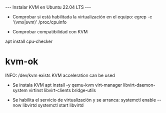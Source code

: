 --- Instalar KVM en Ubuntu 22.04 LTS ---

- Comprobar si está habilitada la virtualización en el equipo:
egrep -c '(vmx|svm)' /proc/cpuinfo

- Comprobar compatibilidad con KVM

apt install cpu-checker
# kvm-ok
INFO: /dev/kvm exists
KVM acceleration can be used

- Se instala KVM
apt install -y qemu-kvm virt-manager libvirt-daemon-system virtinst libvirt-clients bridge-utils

- Se habilita el servicio de virtualización y se arranca:
systemctl enable --now libvirtd
systemctl start libvirtd
